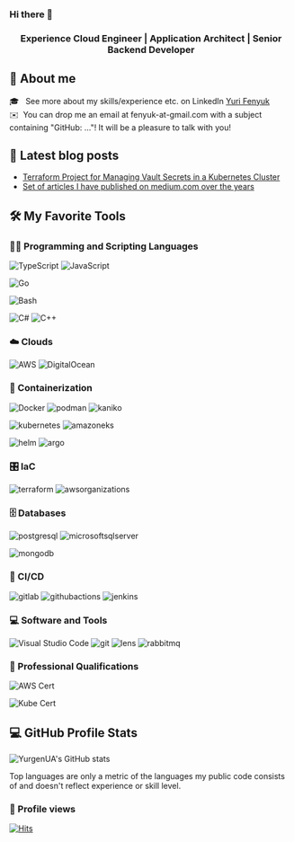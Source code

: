 ### Hi there 👋
<h3 align="center">Experience Cloud Engineer | Application Architect | Senior Backend Developer</h3>

## 🌠 About me
🎓 &nbsp; See more about my skills/experience etc. on LinkedIn [Yuri Fenyuk](https://www.linkedin.com/in/yurifenyuk/)\
✉️ &nbsp;You can drop me an email at fenyuk-at-gmail.com with a subject containing "GitHub: ..."! It will be a pleasure to talk with you!

## 📕 Latest blog posts
- [Terraform Project for Managing Vault Secrets in a Kubernetes Cluster](https://blog.gitguardian.com/terraform-project-for-managing-vault-secrets-in-a-kubernetes-cluster/)
- [Set of articles I have published on medium.com over the years](https://github.com/YurgenUA/articles)

## 🛠️ My Favorite Tools
### 👨‍💻 Programming and Scripting Languages
![TypeScript](https://img.shields.io/badge/TypeScript-3178C6.svg?logo=TypeScript&logoColor=white)
![JavaScript](https://img.shields.io/badge/JavaScript-F7DF1E.svg?logo=JavaScript&logoColor=white)

![Go](https://img.shields.io/badge/Golang-00ADD8.svg?logo=Go&logoColor=white)

![Bash](https://img.shields.io/badge/bash-4EAA25.svg?logo=gnubash&logoColor=white)

![C#](https://img.shields.io/badge/Csharp-512BD4.svg?logo=csharp&logoColor=white)
![C++](https://img.shields.io/badge/Cplusplus-00599C.svg?logo=cplusplus&logoColor=white)

### :cloud: Clouds
![AWS](https://img.shields.io/badge/AWS-232F3E.svg?logo=amazonaws&logoColor=white)
![DigitalOcean](https://img.shields.io/badge/DigitalOcean-0080FF.svg?logo=digitalocean&logoColor=white)

### 🎱 Containerization
![Docker](https://img.shields.io/badge/Docker-2496ED.svg?logo=docker&logoColor=white)
![podman](https://img.shields.io/badge/Podman-892CA0.svg?logo=podman&logoColor=white)
![kaniko](https://img.shields.io/badge/Kaniko-FFA600.svg?logo=kaniko&logoColor=white)

![kubernetes](https://img.shields.io/badge/Kubernetes-326CE5.svg?logo=kubernetes&logoColor=white)
![amazoneks](https://img.shields.io/badge/AmazonEKS-FF9900.svg?logo=amazoneks&logoColor=white)

![helm](https://img.shields.io/badge/Helm-0F1689.svg?logo=helm&logoColor=white)
![argo](https://img.shields.io/badge/Argo-EF7B4D.svg?logo=argo&logoColor=white)

### 🎛️ IaC
![terraform](https://img.shields.io/badge/Terraform-844FBA.svg?logo=terraform&logoColor=white)
![awsorganizations](https://img.shields.io/badge/AWS-FF9900.svg?logo=awsorganizations&logoColor=white)


### 🗄️ Databases
![postgresql](https://img.shields.io/badge/PostgreSQL-4169E1.svg?logo=postgresql&logoColor=white)
![microsoftsqlserver](https://img.shields.io/badge/MS_SQL-CC2927.svg?logo=microsoftsqlserver&logoColor=white)

![mongodb](https://img.shields.io/badge/MongoDB-47A248.svg?logo=mongodb&logoColor=white)

### 👷 CI/CD
![gitlab](https://img.shields.io/badge/GitLab-FC6D26.svg?logo=gitlab&logoColor=white)
![githubactions](https://img.shields.io/badge/GitActions-2088FF.svg?logo=githubactions&logoColor=white)
![jenkins](https://img.shields.io/badge/Jenkins-D24939.svg?logo=jenkins&logoColor=white)


### 💻 Software and Tools
![Visual Studio Code](https://img.shields.io/badge/Visual%20Studio%20Code-0078d7.svg?logo=visual-studio-code&logoColor=white)
![git](https://img.shields.io/badge/Git-F05033.svg?logo=git&logoColor=white)
![lens](https://img.shields.io/badge/Lens-3D90CE.svg?logo=lens&logoColor=white)
![rabbitmq](https://img.shields.io/badge/RabbitMQ-FF6600.svg?logo=rabbitmq&logoColor=white)

### 🏅 Professional Qualifications
![AWS Cert](https://img.shields.io/badge/AWS%20Certified%20Solutions%20Architect-FF9900.svg?logo=amazonaws&logoColor=white)

![Kube Cert](https://img.shields.io/badge/Certified%20Kubernetes%20Application%20Developer-326CE5.svg?logo=kubernetes&logoColor=white)

## 💻 GitHub Profile Stats

![YurgenUA's GitHub stats](https://github-readme-stats.vercel.app/api/top-langs/?username=YurgenUA&langs_count=8&layout=compact&theme=react&hide_border=true&bg_color=1F222E&title_color=F85D7F&icon_color=F8D866&hide=Jupyter%20Notebook,Roff)

Top languages are only a metric of the languages my public code consists of and doesn't reflect experience or skill level.

### 📇 Profile views
[![Hits](https://u8views.com/api/v1/github/profiles/13351738/views/day-week-month-total-count.svg)](https://u8views.com/github/YurgenUA)
